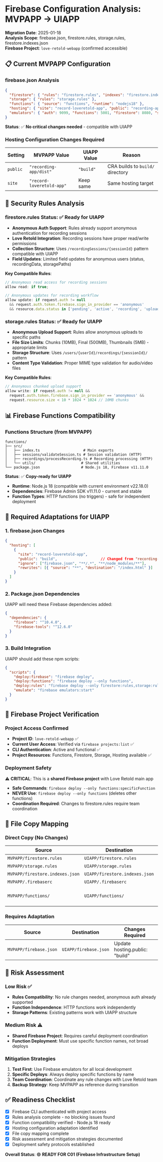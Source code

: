 # Firebase Configuration Analysis: MVPAPP → UIAPP

**Migration Date**: 2025-01-18  
**Analysis Scope**: firebase.json, firestore.rules, storage.rules, firestore.indexes.json  
**Firebase Project**: `love-retold-webapp` (confirmed accessible)  

## **📋 Current MVPAPP Configuration**

### **firebase.json Analysis**
```json
{
  "firestore": { "rules": "firestore.rules", "indexes": "firestore.indexes.json" },
  "storage": { "rules": "storage.rules" },
  "functions": { "source": "functions", "runtime": "nodejs18" },
  "hosting": { "site": "record-loveretold-app", "public": "recording-app/dist" },
  "emulators": { "auth": 9099, "functions": 5001, "firestore": 8080, "storage": 9199, "ui": 4000 }
}
```

**Status**: ✅ **No critical changes needed** - compatible with UIAPP

### **Hosting Configuration Changes Required**
| Setting | MVPAPP Value | UIAPP Value | Reason |
|---------|--------------|-------------|---------|
| `public` | `"recording-app/dist"` | `"build"` | CRA builds to `build/` directory |
| `site` | `"record-loveretold-app"` | Keep same | Same hosting target |

## **🔐 Security Rules Analysis**

### **firestore.rules Status**: ✅ **Ready for UIAPP**
- **Anonymous Auth Support**: Rules already support anonymous authentication for recording sessions
- **Love Retold Integration**: Recording sessions have proper read/write permissions
- **Collection Structure**: Uses `/recordingSessions/{sessionId}` pattern compatible with UIAPP
- **Field Updates**: Limited field updates for anonymous users (status, recordingData, storagePaths)

**Key Compatible Rules**:
```javascript
// Anonymous read access for recording sessions
allow read: if true;

// Anonymous updates for recording workflow
allow update: if request.auth != null 
  && request.auth.token.firebase.sign_in_provider == 'anonymous'
  && resource.data.status in ['pending', 'active', 'recording', 'uploading', 'failed']
```

### **storage.rules Status**: ✅ **Ready for UIAPP**  
- **Anonymous Upload Support**: Rules allow anonymous uploads to specific paths
- **File Size Limits**: Chunks (10MB), Final (500MB), Thumbnails (5MB) - appropriate limits
- **Storage Structure**: Uses `/users/{userId}/recordings/{sessionId}/` pattern
- **Content Type Validation**: Proper MIME type validation for audio/video files

**Key Compatible Rules**:
```javascript
// Anonymous chunked upload support
allow write: if request.auth != null && 
  request.auth.token.firebase.sign_in_provider == 'anonymous' &&
  request.resource.size < 10 * 1024 * 1024 // 10MB chunks
```

## **📊 Firebase Functions Compatibility**

### **Functions Structure** (from MVPAPP)
```
functions/
├── src/
│   ├── index.ts                    # Main exports
│   ├── sessions/validateSession.ts # Session validation (HTTP)
│   ├── recordings/processRecording.ts # Recording processing (HTTP)
│   └── utils/                     # Shared utilities
└── package.json                   # Node.js 18, Firebase v11.11.0
```

**Status**: ✅ **Copy-ready for UIAPP**
- **Runtime**: Node.js 18 (compatible with current environment v22.18.0)
- **Dependencies**: Firebase Admin SDK v11.11.0 - current and stable
- **Function Types**: HTTP functions (no triggers) - safe for independent deployment

## **🔄 Required Adaptations for UIAPP**

### **1. firebase.json Changes**
```json
{
  "hosting": [
    {
      "site": "record-loveretold-app",
      "public": "build",                    // Changed from "recording-app/dist"
      "ignore": ["firebase.json", "**/.*", "**/node_modules/**"],
      "rewrites": [{ "source": "**", "destination": "/index.html" }]
    }
  ]
}
```

### **2. Package.json Dependencies**
UIAPP will need these Firebase dependencies added:
```json
{
  "dependencies": {
    "firebase": "^10.4.0",
    "firebase-tools": "^12.6.0"
  }
}
```

### **3. Build Integration**
UIAPP should add these npm scripts:
```json
{
  "scripts": {
    "deploy:firebase": "firebase deploy",
    "deploy:functions": "firebase deploy --only functions",
    "deploy:rules": "firebase deploy --only firestore:rules,storage:rules",
    "emulate": "firebase emulators:start"
  }
}
```

## **🎯 Firebase Project Verification**

### **Project Access Confirmed**
- **Project ID**: `love-retold-webapp` ✅
- **Current User Access**: Verified via `firebase projects:list` ✅
- **CLI Authentication**: Active and functional ✅
- **Project Resources**: Functions, Firestore, Storage, Hosting available ✅

### **Deployment Safety**
⚠️ **CRITICAL**: This is a **shared Firebase project** with Love Retold main app
- **Safe Commands**: `firebase deploy --only functions:specificFunction`
- **NEVER Use**: `firebase deploy --only functions` (deletes other functions)
- **Coordination Required**: Changes to firestore.rules require team coordination

## **📁 File Copy Mapping**

### **Direct Copy (No Changes)**
| Source | Destination | Status |
|--------|------------|---------|
| `MVPAPP/firestore.rules` | `UIAPP/firestore.rules` | ✅ Ready |
| `MVPAPP/storage.rules` | `UIAPP/storage.rules` | ✅ Ready |
| `MVPAPP/firestore.indexes.json` | `UIAPP/firestore.indexes.json` | ✅ Ready |
| `MVPAPP/.firebaserc` | `UIAPP/.firebaserc` | ✅ Ready |
| `MVPAPP/functions/` | `UIAPP/functions/` | ✅ Ready (complete directory) |

### **Requires Adaptation**
| Source | Destination | Changes Required |
|--------|------------|------------------|
| `MVPAPP/firebase.json` | `UIAPP/firebase.json` | Update hosting.public: "build" |

## **🚨 Risk Assessment**

### **Low Risk** ✅
- **Rules Compatibility**: No rule changes needed, anonymous auth already supported
- **Function Independence**: HTTP functions work independently 
- **Storage Patterns**: Existing patterns work with UIAPP structure

### **Medium Risk** ⚠️
- **Shared Firebase Project**: Requires careful deployment coordination
- **Function Deployment**: Must use specific function names, not broad deploys

### **Mitigation Strategies**
1. **Test First**: Use Firebase emulators for all local development
2. **Specific Deploys**: Always deploy specific functions by name
3. **Team Coordination**: Coordinate any rule changes with Love Retold team
4. **Backup Strategy**: Keep MVPAPP as reference during transition

## **✅ Readiness Checklist**

- [x] Firebase CLI authenticated with project access
- [x] Rules analysis complete - no blocking issues found
- [x] Function compatibility verified - Node.js 18 ready
- [x] Hosting configuration adaptation identified
- [x] File copy mapping complete
- [x] Risk assessment and mitigation strategies documented
- [x] Deployment safety protocols established

**Overall Status**: 🟢 **READY FOR C01 (Firebase Infrastructure Setup)**